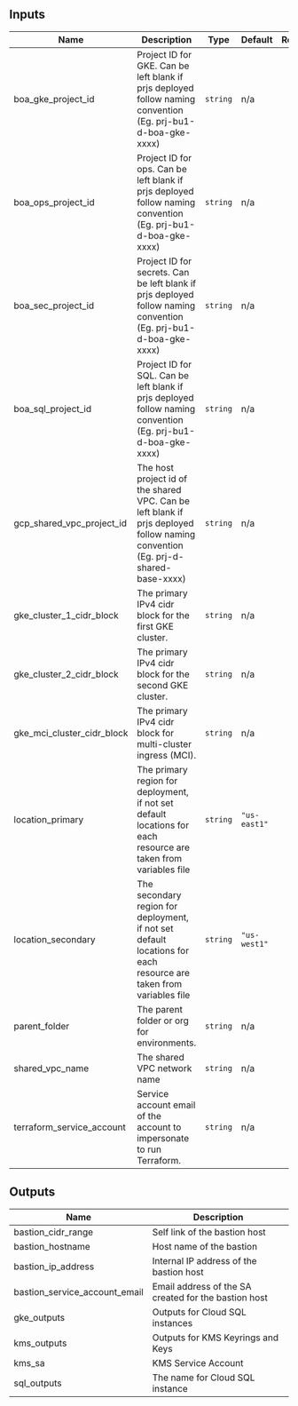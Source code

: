 <!-- BEGINNING OF PRE-COMMIT-TERRAFORM DOCS HOOK -->
## Inputs

| Name | Description | Type | Default | Required |
|------|-------------|------|---------|:--------:|
| boa\_gke\_project\_id | Project ID for GKE. Can be left blank if prjs deployed follow naming convention (Eg. prj-bu1-d-boa-gke-xxxx) | `string` | n/a | yes |
| boa\_ops\_project\_id | Project ID for ops. Can be left blank if prjs deployed follow naming convention (Eg. prj-bu1-d-boa-gke-xxxx) | `string` | n/a | yes |
| boa\_sec\_project\_id | Project ID for secrets. Can be left blank if prjs deployed follow naming convention (Eg. prj-bu1-d-boa-gke-xxxx) | `string` | n/a | yes |
| boa\_sql\_project\_id | Project ID for SQL. Can be left blank if prjs deployed follow naming convention (Eg. prj-bu1-d-boa-gke-xxxx) | `string` | n/a | yes |
| gcp\_shared\_vpc\_project\_id | The host project id of the shared VPC. Can be left blank if prjs deployed follow naming convention (Eg. prj-d-shared-base-xxxx) | `string` | n/a | yes |
| gke\_cluster\_1\_cidr\_block | The primary IPv4 cidr block for the first GKE cluster. | `string` | n/a | yes |
| gke\_cluster\_2\_cidr\_block | The primary IPv4 cidr block for the second GKE cluster. | `string` | n/a | yes |
| gke\_mci\_cluster\_cidr\_block | The primary IPv4 cidr block for multi-cluster ingress (MCI). | `string` | n/a | yes |
| location\_primary | The primary region for deployment, if not set default locations for each resource are taken from variables file | `string` | `"us-east1"` | no |
| location\_secondary | The secondary region for deployment, if not set default locations for each resource are taken from variables file | `string` | `"us-west1"` | no |
| parent\_folder | The parent folder or org for environments. | `string` | n/a | yes |
| shared\_vpc\_name | The shared VPC network name | `string` | n/a | yes |
| terraform\_service\_account | Service account email of the account to impersonate to run Terraform. | `string` | n/a | yes |

## Outputs

| Name | Description |
|------|-------------|
| bastion\_cidr\_range | Self link of the bastion host |
| bastion\_hostname | Host name of the bastion |
| bastion\_ip\_address | Internal IP address of the bastion host |
| bastion\_service\_account\_email | Email address of the SA created for the bastion host |
| gke\_outputs | Outputs for Cloud SQL instances |
| kms\_outputs | Outputs for KMS Keyrings and Keys |
| kms\_sa | KMS Service Account |
| sql\_outputs | The name for Cloud SQL instance |

<!-- END OF PRE-COMMIT-TERRAFORM DOCS HOOK -->
